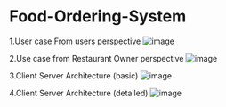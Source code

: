 # Food-Ordering-System

1.User case From users perspective
![image](https://github.com/Sunil0517/Food-Ordering-System/assets/75488591/e6ea3158-1508-4358-98ce-992bf91e3702)



2.Use case from Restaurant Owner perspective
![image](https://github.com/Sunil0517/Food-Ordering-System/assets/75488591/cb832cce-4201-4eda-89c5-cd23de9d82d0)



3.Client Server Architecture (basic)
![image](https://github.com/Sunil0517/Food-Ordering-System/assets/75488591/db954f3d-d16d-412b-bb90-c1de3b3fbf60)



4.Client Server Architecture (detailed)
![image](https://github.com/Sunil0517/Food-Ordering-System/assets/75488591/9df6d5bc-74d1-4d82-a3d8-f982c4032309)
